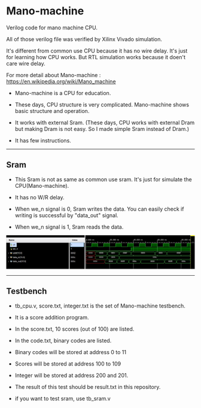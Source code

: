 # Mano-machine
Verilog code for mano machine CPU.

All of those verilog file was verified by Xilinx Vivado simulation.

It's different from common use CPU because it has no wire delay. It's just for learning how CPU works. But RTL simulation works because it doen't care wire delay.

For more detail about Mano-machine : <https://en.wikipedia.org/wiki/Mano_machine>

- Mano-machine is a CPU for education.

- These days, CPU structure is very complicated. Mano-machine shows basic structure and operation.

- It works with external Sram. (These days, CPU works with external Dram but making Dram is not easy. So I made simple Sram instead of Dram.)

- It has few instructions.

------

## Sram

- This Sram is not as same as common use sram. It's just for simulate the CPU(Mano-machine).

- It has no W/R delay.

- When we_n signal is 0, Sram writes the data. You can easily check if writing is successful by "data_out" signal.

- When we_n signal is 1, Sram reads the data.

![sram waveform](/images/sram.jpg)

---------

## Testbench

- tb_cpu.v, score.txt, integer.txt is the set of Mano-machine testbench.

- It is a score addition program. 

- In the score.txt, 10 scores (out of 100) are listed.

- In the code.txt, binary codes are listed.

- Binary codes will be stored at address 0 to 11

- Scores will be stored at address 100 to 109

- Integer will be stored at address 200 and 201.

- The result of this test should be result.txt in this repository.

- if you want to test sram, use tb_sram.v
